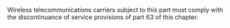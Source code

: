 Wireless telecommunications carriers subject to this part must comply with the discontinuance of service provisions of part 63 of this chapter.

